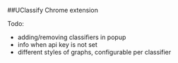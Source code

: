 ##UClassify Chrome extension 

Todo: 
- adding/removing classifiers in popup
- info when api key is not set
- different styles of graphs, configurable per classifier
